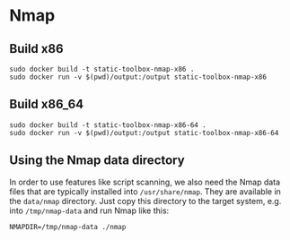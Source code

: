 # Nmap

## Build x86

```
sudo docker build -t static-toolbox-nmap-x86 .
sudo docker run -v $(pwd)/output:/output static-toolbox-nmap-x86
```

## Build x86_64

```
sudo docker build -t static-toolbox-nmap-x86-64 .
sudo docker run -v $(pwd)/output:/output static-toolbox-nmap-x86-64
```

## Using the Nmap data directory

In order to use features like script scanning, we also need the Nmap data files that are typically installed into `/usr/share/nmap`. They are available in the `data/nmap` directory. Just copy this directory to the target system, e.g. into `/tmp/nmap-data` and run Nmap like this:

```
NMAPDIR=/tmp/nmap-data ./nmap
```
